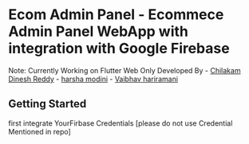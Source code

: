 # Ecom Admin Panel - Ecommece Admin Panel WebApp with integration with Google Firebase

Note: Currently Working on Flutter Web Only
Developed By - [Chilakam Dinesh Reddy](https://www.linkedin.com/in/chilakam-dinesh-reddy-13b1a4197/)
             - [harsha modini](https://www.linkedin.com/in/harsha-modini-2b5842198/)
             - [Vaibhav hariramani](https://www.linkedin.com/in/vaibhav-hariramani/)

## Getting Started

first integrate YourFirbase Credentials [please do not use Credential Mentioned in repo]
